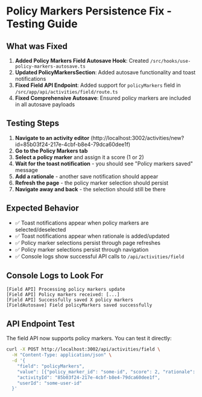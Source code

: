 # Policy Markers Persistence Fix - Testing Guide

## What was Fixed

1. **Added Policy Markers Field Autosave Hook**: Created `/src/hooks/use-policy-markers-autosave.ts`
2. **Updated PolicyMarkersSection**: Added autosave functionality and toast notifications
3. **Fixed Field API Endpoint**: Added support for `policyMarkers` field in `/src/app/api/activities/field/route.ts`
4. **Fixed Comprehensive Autosave**: Ensured policy markers are included in all autosave payloads

## Testing Steps

1. **Navigate to an activity editor** (http://localhost:3002/activities/new?id=85b03f24-217e-4cbf-b8e4-79dca60dee1f)
2. **Go to the Policy Markers tab**
3. **Select a policy marker** and assign it a score (1 or 2)
4. **Wait for the toast notification** - you should see "Policy markers saved" message
5. **Add a rationale** - another save notification should appear
6. **Refresh the page** - the policy marker selection should persist
7. **Navigate away and back** - the selection should still be there

## Expected Behavior

- ✅ Toast notifications appear when policy markers are selected/deselected
- ✅ Toast notifications appear when rationale is added/updated  
- ✅ Policy marker selections persist through page refreshes
- ✅ Policy marker selections persist through navigation
- ✅ Console logs show successful API calls to `/api/activities/field`

## Console Logs to Look For

```
[Field API] Processing policy markers update
[Field API] Policy markers received: [...]
[Field API] Successfully saved X policy markers
[FieldAutosave] Field policyMarkers saved successfully
```

## API Endpoint Test

The field API now supports policy markers. You can test it directly:

```bash
curl -X POST http://localhost:3002/api/activities/field \
  -H "Content-Type: application/json" \
  -d '{
    "field": "policyMarkers", 
    "value": [{"policy_marker_id": "some-id", "score": 2, "rationale": "Test"}],
    "activityId": "85b03f24-217e-4cbf-b8e4-79dca60dee1f",
    "userId": "some-user-id"
  }'
```